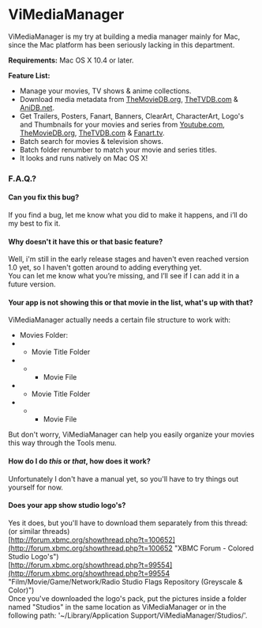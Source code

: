 # ViMediaManager #

ViMediaManager is my try at building a media manager mainly for Mac, since the Mac platform has been seriously lacking in this department.

**Requirements:**	Mac OS X 10.4 or later.

**Feature List:**

  * Manage your movies, TV shows & anime collections.
  * Download media metadata from [TheMovieDB.org](http://TheMovieDB.org "The Movie Database"), [TheTVDB.com](http://TheTVDB.com "The Television Database") & [AniDB.net](http://anidb.net "Anime Database").
  * Get Trailers, Posters, Fanart, Banners, ClearArt, CharacterArt, Logo's and Thumbnails for your movies and series from [Youtube.com](http://Youtube.com "Youtube"), [TheMovieDB.org](http://TheMovieDB.org "The Movie Database"), [TheTVDB.com](http://TheTVDB.com "The Television Database") & [Fanart.tv](http://fanart.tv "Fanart Television").
  * Batch search for movies & television shows.
  * Batch folder renumber to match your movie and series titles.
  * It looks and runs natively on Mac OS X!

### F.A.Q.? ###

#### Can you fix this bug?
If you find a bug, let me know what you did to make it happens, and i’ll do my best to fix it.

#### Why doesn't it have this or that basic feature?
Well, i'm still in the early release stages and haven't even reached version 1.0 yet, so I haven't gotten around to adding everything yet.  
You can let me know what you’re missing, and I’ll see if I can add it in a future version.

#### Your app is not showing this or that movie in the list, what's up with that?
ViMediaManager actually needs a certain file structure to work with:

- Movies Folder:  
- - Movie Title Folder  
- - - Movie File  
- - Movie Title Folder  
- - - Movie File  

But don't worry, ViMediaManager can help you easily organize your movies this way through the Tools menu.

#### How do I do _this_ or _that_, how does it work?
Unfortunately I don't have a manual yet, so you'll have to try things out yourself for now.

#### Does your app show studio logo's?
Yes it does, but you'll have to download them separately from this thread: (or similar threads)  
[http://forum.xbmc.org/showthread.php?t=100652](http://forum.xbmc.org/showthread.php?t=100652 "XBMC Forum - Colored Studio Logo's")  
[http://forum.xbmc.org/showthread.php?t=99554](http://forum.xbmc.org/showthread.php?t=99554 "Film/Movie/Game/Network/Radio Studio Flags Repository (Greyscale & Color)")  
Once you've downloaded the logo's pack, put the pictures inside a folder named "Studios" in the same location as ViMediaManager or in the following path: '~/Library/Application Support/ViMediaManager/Studios/'.